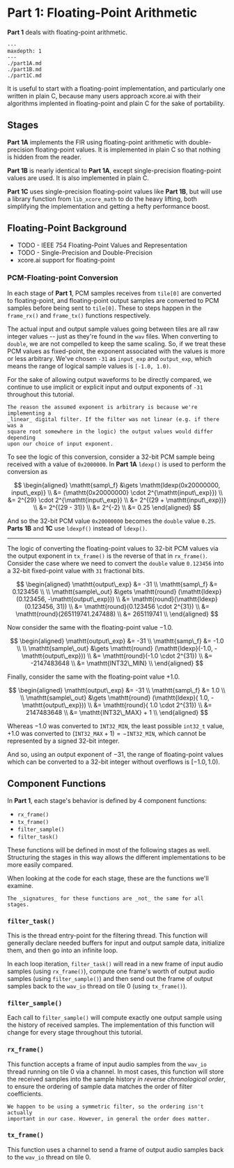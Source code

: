 
# Part 1: Floating-Point Arithmetic

**Part 1** deals with floating-point arithmetic.

```{toctree}
---
maxdepth: 1
---
./part1A.md
./part1B.md
./part1C.md
```

It is useful to start with a floating-point implementation, and particularly one
written in plain C, because many users approach xcore.ai with their algorithms
implented in floating-point and plain C for the sake of portability.

## Stages

**Part 1A** implements the FIR using floating-point arithmetic with
double-precision floating-point values. It is implemented in plain C so that
nothing is hidden from the reader.

**Part 1B** is nearly identical to **Part 1A**, except single-precision
floating-point values are used. It is also implemented in plain C.

**Part 1C** uses single-precision floating-point values like **Part 1B**, but
will use a library function from `lib_xcore_math` to do the heavy lifting, both
simplifying the implementation and getting a hefty performance boost.

## Floating-Point Background

* TODO - IEEE 754 Floating-Point Values and Representation
* TODO - Single-Precision and Double-Precision
* xcore.ai support for floating-point

### PCM-Floating-point Conversion

In each stage of **Part 1**, PCM samples receives from `tile[0]` are converted
to floating-point, and floating-point output samples are converted to PCM
samples before being sent to `tile[0]`. These to steps happen in the
`frame_rx()` and `frame_tx()` functions respectively.

The actual input and output sample values going between tiles are all raw
integer values -- just as they're found in the `wav` files. When converting to
`double`, we are not compelled to keep the same scaling. So, if we treat these
PCM values as fixed-point, the exponent associated with the values is more or
less arbitrary. We've chosen `-31` as `input_exp` and `output_exp`, which
means the range of logical sample values is `[-1.0, 1.0)`.

For the sake of allowing output waveforms to be directly compared, we continue
to use  implicit or explicit input and output exponents of `-31` throughout this
tutorial.

```{note} 
The reason the assumed exponent is arbitrary is because we're implementing a 
_linear_ digital filter. If the filter was not linear (e.g. if there was a 
square root somewhere in the logic) the output values would differ depending 
upon our choice of input exponent.
```


To see the logic of this conversion, consider a 32-bit PCM sample being received
with a value of `0x2000000`. In **Part 1A** `ldexp()` is used to perform the conversion as

$$
\begin{aligned}
  \mathtt{samp\_f} &\gets \mathtt{ldexp(0x20000000, input\_exp)}  \\
   &= (\mathtt{0x20000000} \cdot 2^{\mathtt{input\_exp}})         \\
   &= 2^{29} \cdot 2^{\mathtt{input\_exp}}                        \\
   &= 2^{(29 + \mathtt{input\_exp})}                              \\
   &= 2^{(29 - 31)}                                               \\
   &= 2^{-2}                                                      \\
   &= 0.25
\end{aligned}
$$

And so the 32-bit PCM value `0x20000000` becomes the `double` value `0.25`.
**Parts** **1B** and **1C** use `ldexpf()` instead of `ldexp()`.

---

The logic of converting the floating-point values to 32-bit PCM values via the
output exponent in `tx_frame()` is the reverse of that in `rx_frame()`.
Consider the case where we need to convert the `double` value `0.123456` into a
32-bit fixed-point value with `31` fractional bits.

$$
\begin{aligned}
  \mathtt{output\_exp} &= -31                                     \\
  \mathtt{samp\_f} &= 0.123456                                    \\
  \\
  \mathtt{sample\_out} &\gets \mathtt{round}
               (\mathtt{ldexp}(0.123456, -\mathtt{output\_exp}))  \\
    &= \mathtt{round}(\mathtt{ldexp}(0.123456, 31))               \\
    &= \mathtt{round}(0.123456 \cdot 2^{31})                      \\
    &= \mathtt{round}(265119741.247488)                           \\
    &= 265119741                                                  \\
\end{aligned}
$$

Now consider the same with the floating-point value $-1.0$.

$$
\begin{aligned}
  \mathtt{output\_exp} &= -31                                     \\
  \mathtt{samp\_f} &= -1.0                                        \\
  \\
  \mathtt{sample\_out} &\gets \mathtt{round}
               (\mathtt{ldexp}(-1.0, -\mathtt{output\_exp}))      \\
    &= \mathtt{round}(-1.0 \cdot 2^{31})                          \\
    &= -2147483648                                                \\
    &= \mathtt{INT32\_MIN}                                        \\
\end{aligned}
$$

Finally, consider the same with the floating-point value $+1.0$.

$$
\begin{aligned}
  \mathtt{output\_exp} &= -31                                     \\
  \mathtt{samp\_f} &= 1.0                                         \\
  \\
  \mathtt{sample\_out} &\gets \mathtt{round}
               (\mathtt{ldexp}( 1.0, -\mathtt{output\_exp}))      \\
    &= \mathtt{round}( 1.0 \cdot 2^{31})                          \\
    &= 2147483648                                                 \\
    &= \mathtt{INT32\_MAX} + 1                                    \\
\end{aligned}
$$

Whereas $-1.0$ was converted to $\mathtt{INT32\_MIN}$, the least possible `int32_t` value, $+1.0$ was converted to $(\mathtt{INT32\_MAX}+1) = -\mathtt{INT32\_MIN}$, which cannot be represented by a signed 32-bit integer.

And so, using an output exponent of $-31$, the range of floating-point values which can be converted to a 32-bit integer without overflows is $[-1.0, 1.0)$.


## Component Functions

In **Part 1**, each stage's behavior is defined by 4 component functions:

* `rx_frame()`
* `tx_frame()`
* `filter_sample()`
* `filter_task()`

These functions will be defined in most of the following stages as well.
Structuring the stages in this way allows the different implementations to be
more easily compared.

When looking at the code for each stage, these are the functions we'll examine.


```{note} 
The _signatures_ for these functions are _not_ the same for all stages.
```

### `filter_task()`

This is the thread entry-point for the filtering thread. This function will
generally declare needed buffers for input and output sample data, initialize
them, and then go into an infinite loop.

In each loop iteration, `filter_task()` will read in a new frame of input audio
samples (using `rx_frame()`), compute one frame's worth of output audio samples
(using `filter_sample()`) and then send out the frame of output samples back to
the `wav_io` thread on tile 0 (using `tx_frame()`).

### `filter_sample()`

Each call to `filter_sample()` will compute exactly one output sample using the
history of received samples. The implementation of this function will change for
every stage throughout this tutorial.

### `rx_frame()`

This function accepts a frame of input audio samples from the `wav_io` thread
running on tile 0 via a channel. In most cases, this function will store the
received samples into the sample history _in reverse chronological order_, to
ensure the ordering of sample data matches the order of filter coefficients.

```{note} 
We happen to be using a symmetric filter, so the ordering isn't actually
important in our case. However, in general the order does matter.
```

### `tx_frame()`

This function uses a channel to send a frame of output audio samples back to the
`wav_io` thread on tile 0.

